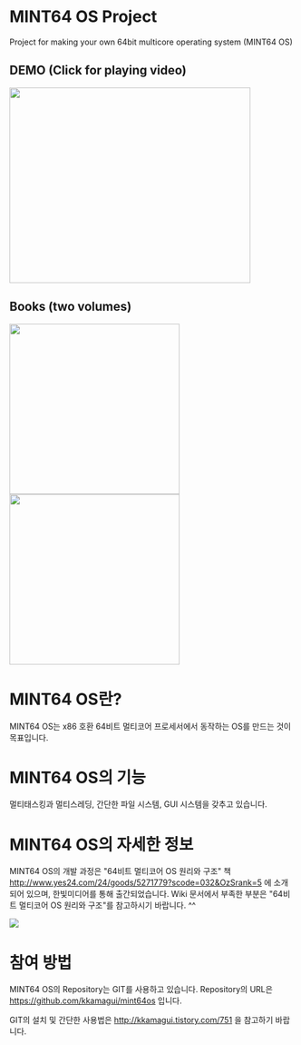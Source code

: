 # MINT64 OS Project
Project for making your own 64bit multicore operating system (MINT64 OS)

## DEMO (Click for playing video)

<a href='http://www.youtube.com/watch?feature=player_embedded&v=TmfPimwaM4Q' target='_blank'><img src='http://img.youtube.com/vi/TmfPimwaM4Q/0.jpg' width='425' height=344 /></a>

## Books (two volumes)

<a href='http://www.amazon.com/64-bit-multi-core-principles-structure-Korean/dp/8979148364/ref=sr_1_1?ie=UTF8&qid=1449647674&sr=8-1&keywords=64-bit+multi-core+OS+principles+and+structure' target='_blank'><image src='http://ecx.images-amazon.com/images/I/51-bZ0K3xlL._SX363_BO1,204,203,200_.jpg' width='300' /></a>
<a href='http://www.amazon.com/64-bit-multi-core-principles-structure-Korean/dp/8979148372/ref=sr_1_2?ie=UTF8&qid=1449647674&sr=8-2&keywords=64-bit+multi-core+OS+principles+and+structure' target='_blank'><image src='http://ecx.images-amazon.com/images/I/512i-i18WYL._SX363_BO1,204,203,200_.jpg' width='300' /></a>

# MINT64 OS란? #
MINT64 OS는 x86 호환 64비트 멀티코어 프로세서에서 동작하는 OS를 만드는 것이 목표입니다.

# MINT64 OS의 기능 #
멀티태스킹과 멀티스레딩, 간단한 파일 시스템, GUI 시스템을 갖추고 있습니다.


# MINT64 OS의 자세한 정보 #
MINT64 OS의 개발 과정은 "64비트 멀티코어 OS 원리와 구조" 책 http://www.yes24.com/24/goods/5271779?scode=032&OzSrank=5 에 소개되어 있으며, 한빛미디어를 통해 출간되었습니다. Wiki 문서에서 부족한 부분은 "64비트 멀티코어 OS 원리와 구조"를 참고하시기 바랍니다. ^^

[![](http://ts.daumcdn.net/custom/blog/11/117824/skin/images/book1.jpg)](http://www.yes24.com/24/goods/5271779?scode=032&OzSrank=5)


# 참여 방법 #
MINT64 OS의 Repository는 GIT를 사용하고 있습니다. Repository의 URL은 https://github.com/kkamagui/mint64os 입니다.

GIT의 설치 및 간단한 사용법은 http://kkamagui.tistory.com/751 을 참고하기 바랍니다.
